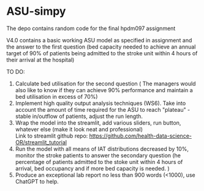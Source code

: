 # ASU-simpy
The depo contains random code for the final hpdm097 assignment
      
V4.0 contains a basic working ASU model as specified in assignment and the answer to the first question (bed capacity needed to achieve an annual target of 90% of patients being admitted to the stroke unit within 4 hours of their arrival at the hospital)

TO DO:
1) Calculate bed utilisation for the second question ( The managers would also like to know if they can achieve 90% performance and maintain a bed utilisation in excess of 70%)
2) Implement high quality output analysis techniques (WS6). Take into account the amount of time required for the ASU to reach "plateau" - stable in/outflow of patients, adjust the run length.
3) Wrap the model into the streamlit, add various sliders, run button, whatever else (make it look neat and professional)       
Link to streamlit github repo: https://github.com/health-data-science-OR/streamlit_tutorial
4) Run the model with all means of IAT distributions decreased by 10%, monitor the stroke patients to answer the secondary question (he percentage of patients admitted to the stoke unit within 4 hours of arrival, bed occupancy and if more bed capacity is needed. )
5) Produce an exceptional lab report no less than 900 words (<1000), use ChatGPT to help.
